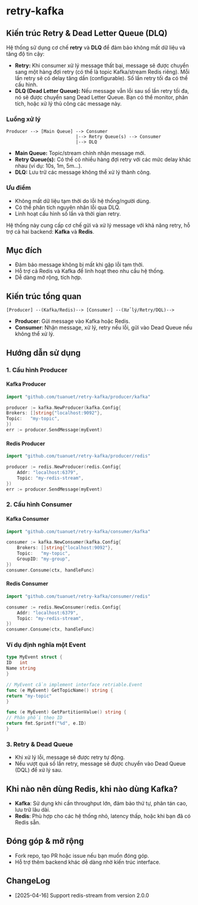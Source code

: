 # retry-kafka

## Kiến trúc Retry & Dead Letter Queue (DLQ)

Hệ thống sử dụng cơ chế **retry** và **DLQ** để đảm bảo không mất dữ liệu và tăng độ tin cậy:

- **Retry:** Khi consumer xử lý message thất bại, message sẽ được chuyển sang một hàng đợi retry (có thể là topic Kafka/stream Redis riêng). Mỗi lần retry sẽ có delay tăng dần (configurable). Số lần retry tối đa có thể cấu hình.
- **DLQ (Dead Letter Queue):** Nếu message vẫn lỗi sau số lần retry tối đa, nó sẽ được chuyển sang Dead Letter Queue. Bạn có thể monitor, phân tích, hoặc xử lý thủ công các message này.

### Luồng xử lý
```
Producer --> [Main Queue] --> Consumer
                          |--> Retry Queue(s) --> Consumer
                          |--> DLQ
```

- **Main Queue:** Topic/stream chính nhận message mới.
- **Retry Queue(s):** Có thể có nhiều hàng đợi retry với các mức delay khác nhau (ví dụ: 10s, 1m, 5m...).
- **DLQ:** Lưu trữ các message không thể xử lý thành công.

### Ưu điểm
- Không mất dữ liệu tạm thởi do lỗi hệ thống/người dùng.
- Có thể phân tích nguyên nhân lỗi qua DLQ.
- Linh hoạt cấu hình số lần và thời gian retry.

Hệ thống này cung cấp cơ chế gửi và xử lý message với khả năng retry, hỗ trợ cả hai backend: **Kafka** và **Redis**.

## Mục đích

- Đảm bảo message không bị mất khi gặp lỗi tạm thởi.
- Hỗ trợ cả Redis và Kafka để linh hoạt theo nhu cầu hệ thống.
- Dễ dàng mở rộng, tích hợp.

## Kiến trúc tổng quan

```
[Producer] --(Kafka/Redis)--> [Consumer] --(Xử lý/Retry/DQL)-->
```

- **Producer**: Gửi message vào Kafka hoặc Redis.
- **Consumer**: Nhận message, xử lý, retry nếu lỗi, gửi vào Dead Queue nếu không thể xử lý.

## Hướng dẫn sử dụng

### 1. Cấu hình Producer

#### Kafka Producer

```go
import "github.com/tuanuet/retry-kafka/producer/kafka"

producer := kafka.NewProducer(kafka.Config{
Brokers: []string{"localhost:9092"},
Topic:   "my-topic",
})
err := producer.SendMessage(myEvent)
```

#### Redis Producer

```go
import "github.com/tuanuet/retry-kafka/producer/redis"

producer := redis.NewProducer(redis.Config{
    Addr: "localhost:6379",
    Topic: "my-redis-stream",
})
err := producer.SendMessage(myEvent)
```

### 2. Cấu hình Consumer

#### Kafka Consumer

```go
import "github.com/tuanuet/retry-kafka/consumer/kafka"

consumer := kafka.NewConsumer(kafka.Config{
    Brokers: []string{"localhost:9092"},
    Topic:   "my-topic",
    GroupID: "my-group",
})
consumer.Consume(ctx, handleFunc)
```

#### Redis Consumer

```go
import "github.com/tuanuet/retry-kafka/consumer/redis"

consumer := redis.NewConsumer(redis.Config{
    Addr: "localhost:6379",
    Topic: "my-redis-stream",
})
consumer.Consume(ctx, handleFunc)
```

### Ví dụ định nghĩa một Event

```go
type MyEvent struct {
ID   int
Name string
}

// MyEvent cần implement interface retriable.Event
func (e MyEvent) GetTopicName() string {
return "my-topic"
}

func (e MyEvent) GetPartitionValue() string {
// Phân phối theo ID
return fmt.Sprintf("%d", e.ID)
}
```

### 3. Retry & Dead Queue

- Khi xử lý lỗi, message sẽ được retry tự động.
- Nếu vượt quá số lần retry, message sẽ được chuyển vào Dead Queue (DQL) để xử lý sau.

## Khi nào nên dùng Redis, khi nào dùng Kafka?

- **Kafka**: Sử dụng khi cần throughput lớn, đảm bảo thứ tự, phân tán cao, lưu trữ lâu dài.
- **Redis**: Phù hợp cho các hệ thống nhỏ, latency thấp, hoặc khi bạn đã có Redis sẵn.


## Đóng góp & mở rộng

- Fork repo, tạo PR hoặc issue nếu bạn muốn đóng góp.
- Hỗ trợ thêm backend khác dễ dàng nhờ kiến trúc interface.

## ChangeLog
- [2025-04-16] Support redis-stream from version 2.0.0